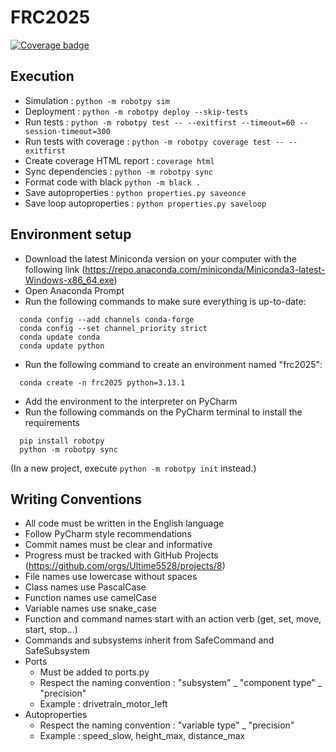 # FRC2025

[![Coverage badge](https://img.shields.io/endpoint?url=https://raw.githubusercontent.com/Ultime5528/FRC2025/python-coverage-comment-action-data/endpoint.json)](https://htmlpreview.github.io/?https://github.com/Ultime5528/FRC2025/blob/python-coverage-comment-action-data/htmlcov/index.html)

## Execution

* Simulation : `python -m robotpy sim`
* Deployment : `python -m robotpy deploy --skip-tests`
* Run tests : `python -m robotpy test -- --exitfirst --timeout=60 --session-timeout=300`
* Run tests with coverage : `python -m robotpy coverage test -- --exitfirst`
* Create coverage HTML report : `coverage html`
* Sync dependencies : `python -m robotpy sync`
* Format code with black `python -m black .`
* Save autoproperties : `python properties.py saveonce`
* Save loop autoproperties : `python properties.py saveloop`


## Environment setup
* Download the latest Miniconda version on your computer with the following link (https://repo.anaconda.com/miniconda/Miniconda3-latest-Windows-x86_64.exe)
* Open Anaconda Prompt
* Run the following commands to make sure everything is up-to-date:
```commandline
  conda config --add channels conda-forge
  conda config --set channel_priority strict
  conda update conda
  conda update python
```
* Run the following command to create an environment named "frc2025":
```commandline
  conda create -n frc2025 python=3.13.1
```
* Add the environment to the interpreter on PyCharm
* Run the following commands on the PyCharm terminal to install the requirements
```commandline
  pip install robotpy 
  python -m robotpy sync
```

(In a new project, execute `python -m robotpy init` instead.)


## Writing Conventions 
* All code must be written in the English language
* Follow PyCharm style recommendations
* Commit names must be clear and informative
* Progress must be tracked with GitHub Projects (https://github.com/orgs/Ultime5528/projects/8)
* File names use lowercase without spaces
* Class names use PascalCase
* Function names use camelCase
* Variable names use snake_case
* Function and command names start with an action verb (get, set, move, start, stop...)
* Commands and subsystems inherit from SafeCommand and SafeSubsystem
* Ports  
    * Must be added to ports.py
    * Respect the naming convention : "subsystem" _ "component type" _ "precision"
    * Example : drivetrain_motor_left
* Autoproperties 
  * Respect the naming convention : "variable type" _ "precision"
  * Example : speed_slow, height_max, distance_max
